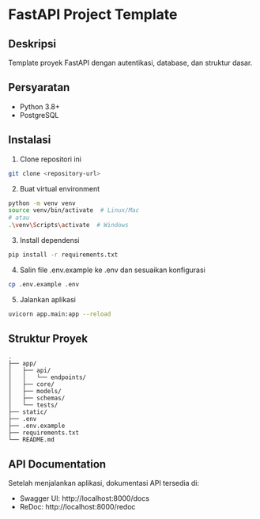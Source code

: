 # FastAPI Project Template

## Deskripsi

Template proyek FastAPI dengan autentikasi, database, dan struktur dasar.

## Persyaratan

- Python 3.8+
- PostgreSQL

## Instalasi

1. Clone repositori ini

```bash
git clone <repository-url>
```

2. Buat virtual environment

```bash
python -m venv venv
source venv/bin/activate  # Linux/Mac
# atau
.\venv\Scripts\activate  # Windows
```

3. Install dependensi

```bash
pip install -r requirements.txt
```

4. Salin file .env.example ke .env dan sesuaikan konfigurasi

```bash
cp .env.example .env
```

5. Jalankan aplikasi

```bash
uvicorn app.main:app --reload
```

## Struktur Proyek

```
.
├── app/
│   ├── api/
│   │   └── endpoints/
│   ├── core/
│   ├── models/
│   ├── schemas/
│   └── tests/
├── static/
├── .env
├── .env.example
├── requirements.txt
└── README.md
```

## API Documentation

Setelah menjalankan aplikasi, dokumentasi API tersedia di:

- Swagger UI: http://localhost:8000/docs
- ReDoc: http://localhost:8000/redoc
